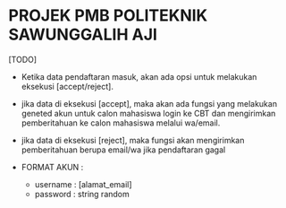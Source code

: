 PROJEK PMB POLITEKNIK SAWUNGGALIH AJI
=====================================

[TODO]
- Ketika data pendaftaran masuk, akan ada opsi untuk melakukan eksekusi [accept/reject].
- jika data di eksekusi [accept], maka akan ada fungsi yang melakukan geneted akun untuk calon mahasiswa login ke CBT dan mengirimkan pemberitahuan ke calon mahasiswa melalui wa/email. 
- jika data di eksekusi [reject], maka fungsi akan mengirimkan pemberitahuan berupa email/wa jika pendaftaran gagal

- FORMAT AKUN : 
    - username : [alamat_email]
    - password : string random
